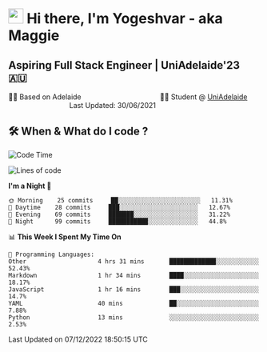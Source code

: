 <h1><img src="https://emojis.slackmojis.com/emojis/images/1531849430/4246/blob-sunglasses.gif?1531849430" width="30"/> Hi there, I'm Yogeshvar - aka Maggie</h1>

## Aspiring Full Stack Engineer | UniAdelaide'23 🇦🇺  
🏂🏻  Based on Adelaide &nbsp;&nbsp;&nbsp;&nbsp;&nbsp;&nbsp;&nbsp;&nbsp;&nbsp;&nbsp;&nbsp;&nbsp;&nbsp;&nbsp;&nbsp;&nbsp;&nbsp;&nbsp;&nbsp;&nbsp;&nbsp;&nbsp;&nbsp;&nbsp;&nbsp;&nbsp;&nbsp;&nbsp;&nbsp;&nbsp;&nbsp;&nbsp;&nbsp;&nbsp;&nbsp;&nbsp;&nbsp;&nbsp;&nbsp;👨‍💻 Student @ [UniAdelaide](https://www.adelaide.edu.au)   &nbsp;&nbsp;&nbsp;&nbsp;&nbsp;&nbsp;&nbsp;&nbsp;&nbsp;&nbsp;&nbsp;&nbsp;&nbsp;&nbsp;&nbsp;&nbsp;&nbsp;&nbsp;&nbsp;&nbsp;&nbsp;&nbsp;&nbsp;&nbsp;&nbsp;&nbsp;&nbsp;&nbsp;&nbsp;&nbsp;&nbsp;Last Updated: 30/06/2021

## 🛠 When & What do I code ?  

<!--START_SECTION:waka-->
![Code Time](http://img.shields.io/badge/Code%20Time-1%2C857%20hrs%2024%20mins-blue)

![Lines of code](https://img.shields.io/badge/From%20Hello%20World%20I%27ve%20Written-2%20Million%20lines%20of%20code-blue)

**I'm a Night 🦉** 

```text
🌞 Morning    25 commits     ██░░░░░░░░░░░░░░░░░░░░░░░   11.31% 
🌆 Daytime    28 commits     ███░░░░░░░░░░░░░░░░░░░░░░   12.67% 
🌃 Evening    69 commits     ███████░░░░░░░░░░░░░░░░░░   31.22% 
🌙 Night      99 commits     ███████████░░░░░░░░░░░░░░   44.8%

```


📊 **This Week I Spent My Time On** 

```text
💬 Programming Languages: 
Other                    4 hrs 31 mins       █████████████░░░░░░░░░░░░   52.43% 
Markdown                 1 hr 34 mins        ████░░░░░░░░░░░░░░░░░░░░░   18.17% 
JavaScript               1 hr 16 mins        ███░░░░░░░░░░░░░░░░░░░░░░   14.7% 
YAML                     40 mins             ██░░░░░░░░░░░░░░░░░░░░░░░   7.88% 
Python                   13 mins             ░░░░░░░░░░░░░░░░░░░░░░░░░   2.53%

```


 Last Updated on 07/12/2022 18:50:15 UTC
<!--END_SECTION:waka-->
